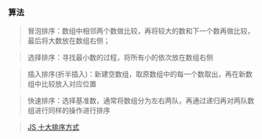 <!--
 * @Author: your name
 * @Date: 2021-03-04 21:17:08
 * @LastEditTime: 2021-03-04 21:17:49
 * @LastEditors: Please set LastEditors
 * @Description: In User Settings Edit
 * @FilePath: \知识点梳理\JS-PARK\JavaScript\算法\README.md
-->

### 算法

> 冒泡排序：数组中相邻两个数做比较，再将较大的数和下一个数再做比较，最后将大数放在数组右侧；

> 选择排序：寻找最小数的过程，将所有小的依次放在数组右侧

> 插入排序(折半插入)：新建空数组，取原数组中的每一个数取出，再在新数组中比较放入对应位置

> 快速排序：选择基准数，通常将数组分为左右两队，再通过递归再对两队数组进行同样的操作进行排序

> [JS 十大排序方式](https://www.cnblogs.com/AlbertP/p/10847627.html)